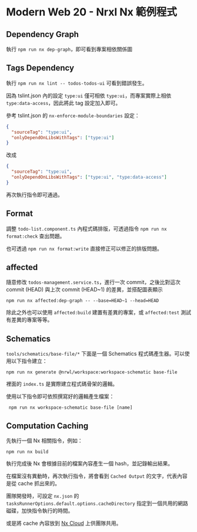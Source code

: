 # Modern Web 20 - Nrxl Nx 範例程式

## Dependency Graph

執行 `npm run nx dep-graph`，即可看到專案相依關係圖

## Tags Dependency

執行 `npm run nx lint -- todos-todos-ui` 可看到錯誤發生。

因為 tslint.json 內的設定 `type:ui` 僅可相依 `type:ui`，而專案實際上相依 `type:data-access`，因此將此 tag 設定加入即可。

參考 tslint.json 的 `nx-enforce-module-boundaries` 設定：

```json
{
  "sourceTag": "type:ui",
  "onlyDependOnLibsWithTags": ["type:ui"]
}
```

改成

```json
{
  "sourceTag": "type:ui",
  "onlyDependOnLibsWithTags": ["type:ui", "type:data-access"]
}
```

再次執行指令即可通過。

## Format

調整 `todo-list.component.ts` 內程式碼排版，可透過指令 `npm run nx format:check` 查出問題。

也可透過 `npm run nx format:write` 直接修正可以修正的排版問題。

## affected

隨意修改 `todos-management.service.ts`，進行一次 commit，之後比對這次 commit (HEAD) 與上次 commit (HEAD~1) 的差異，並搭配圖表顯示

```shell
npm run nx affected:dep-graph -- --base=HEAD~1 --head=HEAD
```

除此之外也可以使用 `affected:build` 建置有差異的專案，或 `affected:test` 測試有差異的專案等等。

## Schematics

`tools/schematics/base-file/*` 下面是一個 Schematics 程式碼產生器。可以使用以下指令建立：

```
npm run nx generate @nrwl/workspace:workspace-schematic base-file
```

裡面的 `index.ts` 是實際建立程式碼骨架的邏輯。

使用以下指令即可依照撰寫好的邏輯產生檔案：

```
 npm run nx workspace-schematic base-file [name]
```

## Computation Caching

先執行一個 Nx 相關指令，例如：

```
npm run nx build
```

執行完成後 Nx 會根據目前的檔案內容產生一個 hash，並記錄輸出結果。

在檔案沒有異動時，再次執行指令，將會看到 `Cached Output` 的文字，代表內容是從 cache 抓出來的。

團隊開發時，可設定 `nx.json` 的 `tasksRunnerOptions.default.options.cacheDirectory` 指定到一個共用的網路磁碟，加快指令執行的時間。

或是將 cache 內容放到 [Nx Cloud](https://nx.app/) 上供團隊共用。
